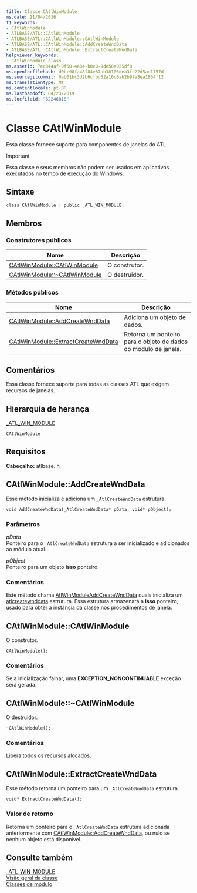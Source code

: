 ```yaml
---
title: Classe CAtlWinModule
ms.date: 11/04/2016
f1_keywords:
- CAtlWinModule
- ATLBASE/ATL::CAtlWinModule
- ATLBASE/ATL::CAtlWinModule::CAtlWinModule
- ATLBASE/ATL::CAtlWinModule::AddCreateWndData
- ATLBASE/ATL::CAtlWinModule::ExtractCreateWndData
helpviewer_keywords:
- CAtlWinModule class
ms.assetid: 7ec844af-0f68-4a34-b0c8-9de50a025df0
ms.openlocfilehash: d0bc98fa48f84e67ab38106dea3fe22d5ad1757d
ms.sourcegitcommit: 0ab61bc3d2b6cfbd52a16c6ab2b97a8ea1864f12
ms.translationtype: MT
ms.contentlocale: pt-BR
ms.lasthandoff: 04/23/2019
ms.locfileid: "62246818"
---
```

# <a name="catlwinmodule-class"></a>Classe CAtlWinModule

Essa classe fornece suporte para componentes de janelas do ATL.

> [!IMPORTANT]
>  Essa classe e seus membros não podem ser usados em aplicativos executados no tempo de execução do Windows.

## <a name="syntax"></a>Sintaxe

```
class CAtlWinModule : public _ATL_WIN_MODULE
```

## <a name="members"></a>Membros

### <a name="public-constructors"></a>Construtores públicos

|Nome|Descrição|
|----------|-----------------|
|[CAtlWinModule::CAtlWinModule](#catlwinmodule)|O construtor.|
|[CAtlWinModule::~CAtlWinModule](#dtor)|O destruidor.|

### <a name="public-methods"></a>Métodos públicos

|Nome|Descrição|
|----------|-----------------|
|[CAtlWinModule::AddCreateWndData](#addcreatewnddata)|Adiciona um objeto de dados.|
|[CAtlWinModule::ExtractCreateWndData](#extractcreatewnddata)|Retorna um ponteiro para o objeto de dados do módulo de janela.|

## <a name="remarks"></a>Comentários

Essa classe fornece suporte para todas as classes ATL que exigem recursos de janelas.

## <a name="inheritance-hierarchy"></a>Hierarquia de herança

[_ATL_WIN_MODULE](atl-typedefs.md#_atl_win_module)

`CAtlWinModule`

## <a name="requirements"></a>Requisitos

**Cabeçalho:** atlbase. h

##  <a name="addcreatewnddata"></a>  CAtlWinModule::AddCreateWndData

Esse método inicializa e adiciona um `_AtlCreateWndData` estrutura.

```
void AddCreateWndData(_AtlCreateWndData* pData, void* pObject);
```

### <a name="parameters"></a>Parâmetros

*pData*<br/>
Ponteiro para o `_AtlCreateWndData` estrutura a ser inicializado e adicionados ao módulo atual.

*pObject*<br/>
Ponteiro para um objeto **isso** ponteiro.

### <a name="remarks"></a>Comentários

Este método chama [AtlWinModuleAddCreateWndData](winmodule-global-functions.md#atlwinmoduleaddcreatewnddata) quais inicializa um [atlcreatewnddata](../../atl/reference/atlcreatewnddata-structure.md) estrutura. Essa estrutura armazenará a **isso** ponteiro, usado para obter a instância da classe nos procedimentos de janela.

##  <a name="catlwinmodule"></a>  CAtlWinModule::CAtlWinModule

O construtor.

```
CAtlWinModule();
```

### <a name="remarks"></a>Comentários

Se a inicialização falhar, uma **EXCEPTION_NONCONTINUABLE** exceção será gerada.

##  <a name="dtor"></a>  CAtlWinModule::~CAtlWinModule

O destruidor.

```
~CAtlWinModule();
```

### <a name="remarks"></a>Comentários

Libera todos os recursos alocados.

##  <a name="extractcreatewnddata"></a>  CAtlWinModule::ExtractCreateWndData

Esse método retorna um ponteiro para um `_AtlCreateWndData` estrutura.

```
void* ExtractCreateWndData();
```

### <a name="return-value"></a>Valor de retorno

Retorna um ponteiro para o `_AtlCreateWndData` estrutura adicionada anteriormente com [CAtlWinModule::AddCreateWndData](#addcreatewnddata), ou nulo se nenhum objeto está disponível.

## <a name="see-also"></a>Consulte também

[_ATL_WIN_MODULE](atl-typedefs.md#_atl_win_module)<br/>
[Visão geral da classe](../../atl/atl-class-overview.md)<br/>
[Classes de módulo](../../atl/atl-module-classes.md)
